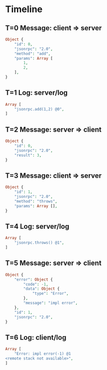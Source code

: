 # Timeline

## T=0 Message: client => server

```php
Object {
    "id": 0,
    "jsonrpc": "2.0",
    "method": "add",
    "params": Array [
        1,
        2,
    ],
}
```

## T=1 Log: server/log

```php
Array [
    "jsonrpc.add(1,2) @0",
]
```

## T=2 Message: server => client

```php
Object {
    "id": 0,
    "jsonrpc": "2.0",
    "result": 3,
}
```

## T=3 Message: client => server

```php
Object {
    "id": 1,
    "jsonrpc": "2.0",
    "method": "throws",
    "params": Array [],
}
```

## T=4 Log: server/log

```php
Array [
    "jsonrpc.throws() @1",
]
```

## T=5 Message: server => client

```php
Object {
    "error": Object {
        "code": -1,
        "data": Object {
            "type": "Error",
        },
        "message": "impl error",
    },
    "id": 1,
    "jsonrpc": "2.0",
}
```

## T=6 Log: client/log

```php
Array [
    "Error: impl error(-1) @1
<remote stack not available>",
]
```
